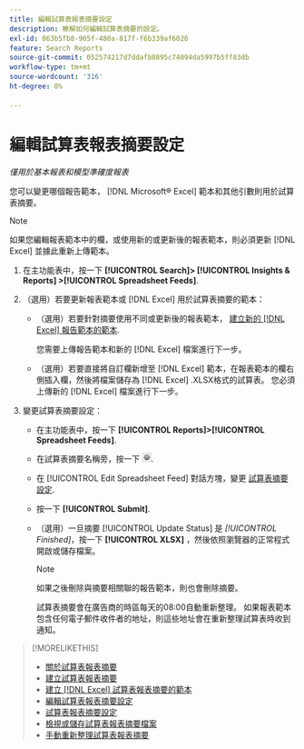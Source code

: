 ```yaml
---
title: 編輯試算表報表摘要設定
description: 瞭解如何編輯試算表摘要的設定。
exl-id: 063b5fb8-905f-480a-817f-f6b339af6028
feature: Search Reports
source-git-commit: 052574217d7ddafb8895c74094da5997b5ff83db
workflow-type: tm+mt
source-wordcount: '316'
ht-degree: 0%

---
```


# 編輯試算表報表摘要設定

*僅用於基本報表和模型準確度報表*

您可以變更哪個報告範本， [!DNL Microsoft® Excel] 範本和其他引數則用於試算表摘要。

>[!NOTE]
>
> 如果您編輯報表範本中的欄，或使用新的或更新後的報表範本，則必須更新 [!DNL Excel] 並據此重新上傳範本。

1. 在主功能表中，按一下 **[!UICONTROL Search]> [!UICONTROL Insights & Reports] >[!UICONTROL Spreadsheet Feeds]**.

1. （選用）若要更新報表範本或 [!DNL Excel] 用於試算表摘要的範本：

   * （選用）若要針對摘要使用不同或更新後的報表範本， [建立新的 [!DNL Excel] 報告範本的範本](spreadsheet-feed-create-excel-template.md).

     您需要上傳報告範本和新的 [!DNL Excel] 檔案進行下一步。

   * （選用）若要直接將自訂欄新增至 [!DNL Excel] 範本，在報表範本的欄右側插入欄，然後將檔案儲存為 [!DNL Excel] .XLSX格式的試算表。 您必須上傳新的 [!DNL Excel] 檔案進行下一步。

1. 變更試算表摘要設定：

   * 在主功能表中，按一下 **[!UICONTROL Reports]>[!UICONTROL Spreadsheet Feeds]**.

   * 在試算表摘要名稱旁，按一下 ![檢視/編輯設定按鈕](/help/search-social-commerce/assets/settings.png "檢視/編輯設定按鈕").

   * 在 [!UICONTROL Edit Spreadsheet Feed] 對話方塊，變更 [試算表摘要設定](spreadsheet-feed-settings.md).

   * 按一下 **[!UICONTROL Submit]**.

   * （選用）一旦摘要 [!UICONTROL Update Status] 是 *[!UICONTROL Finished]*，按一下 **[!UICONTROL XLSX]** ，然後依照瀏覽器的正常程式開啟或儲存檔案。

     >[!NOTE]
     >
     > 如果之後刪除與摘要相關聯的報告範本，則也會刪除摘要。

     試算表摘要會在廣告商的時區每天的08:00自動重新整理。 如果報表範本包含任何電子郵件收件者的地址，則這些地址會在重新整理試算表時收到通知。

>[!MORELIKETHIS]
>
>* [關於試算表報表摘要](spreadsheet-feed-about.md)
>* [建立試算表報表摘要](spreadsheet-feed-create.md)
>* [建立 [!DNL Excel] 試算表報表摘要的範本](spreadsheet-feed-create-excel-template.md)
>* [編輯試算表報表摘要設定](spreadsheet-feed-edit.md)
>* [試算表報表摘要設定](spreadsheet-feed-settings.md)
>* [檢視或儲存試算表報表摘要檔案](spreadsheet-feed-view-or-save.md)
>* [手動重新整理試算表報表摘要](spreadsheet-feed-refresh.md)
